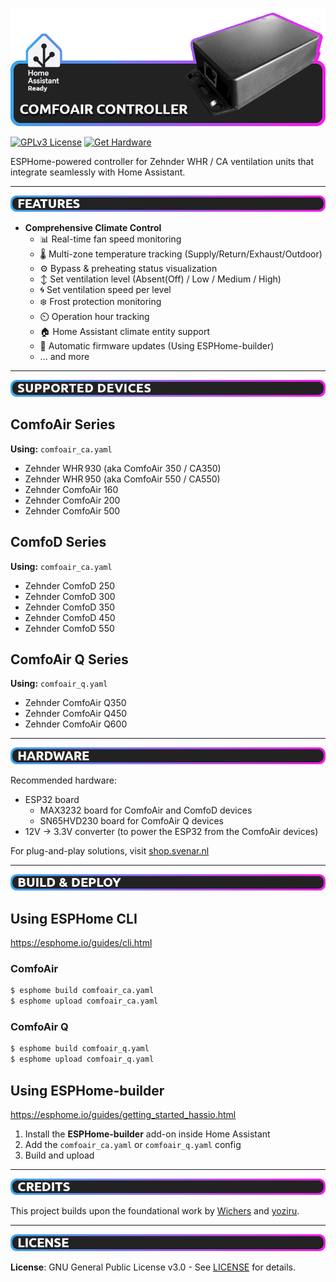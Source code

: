 ![ComfoAir Controller Banner](images/banner.png)

[![GPLv3 License](https://img.shields.io/badge/License-GPLv3-blue.svg)](https://www.gnu.org/licenses/gpl-3.0) [![Get Hardware](https://img.shields.io/badge/Shop-Get_Plug--'n--Play_Solution-8A2BE2)](https://shop.svenar.nl)

ESPHome-powered controller for Zehnder WHR / CA ventilation units that integrate seamlessly with Home Assistant.

---

![Features](images/features.png)

- **Comprehensive Climate Control**
  - 📊 Real-time fan speed monitoring
  - 🌡️ Multi-zone temperature tracking (Supply/Return/Exhaust/Outdoor)
  - ⚙️ Bypass & preheating status visualization
  - ↕️ Set ventilation level (Absent(Off) / Low / Medium / High)
  - 🌀 Set ventilation speed per level
  - ❄️ Frost protection monitoring
  - ⏲️ Operation hour tracking
  - 🏠 Home Assistant climate entity support
  - 🔄 Automatic firmware updates (Using ESPHome-builder)
  - ... and more

---

![Supported Devices](images/supported_devices.png)

## ComfoAir Series
__Using:__ `comfoair_ca.yaml`
- Zehnder WHR 930 (aka ComfoAir 350 / CA350)
- Zehnder WHR 950 (aka ComfoAir 550 / CA550)
- Zehnder ComfoAir 160
- Zehnder ComfoAir 200
- Zehnder ComfoAir 500

## ComfoD Series
__Using:__ `comfoair_ca.yaml`
- Zehnder ComfoD 250
- Zehnder ComfoD 300
- Zehnder ComfoD 350
- Zehnder ComfoD 450
- Zehnder ComfoD 550

## ComfoAir Q Series
__Using:__ `comfoair_q.yaml`
- Zehnder ComfoAir Q350
- Zehnder ComfoAir Q450
- Zehnder ComfoAir Q600

---

![Hardware](images/hardware.png)

Recommended hardware:
* ESP32 board
  * MAX3232 board for ComfoAir and ComfoD devices
  * SN65HVD230 board for ComfoAir Q devices
* 12V -> 3.3V converter (to power the ESP32 from the ComfoAir devices)

For plug-and-play solutions, visit [shop.svenar.nl](https://shop.svenar.nl)

---

![Build & Deploy](images/build_and_deploy.png)

## Using ESPHome CLI

https://esphome.io/guides/cli.html

### ComfoAir

```sh
$ esphome build comfoair_ca.yaml
$ esphome upload comfoair_ca.yaml
```

### ComfoAir Q

```sh
$ esphome build comfoair_q.yaml
$ esphome upload comfoair_q.yaml
```

## Using ESPHome-builder

https://esphome.io/guides/getting_started_hassio.html

1. Install the __ESPHome-builder__ add-on inside Home Assistant
2. Add the `comfoair_ca.yaml` or `comfoair_q.yaml` config
3. Build and upload

---

![Credits](images/credits.png)

This project builds upon the foundational work by [Wichers](https://github.com/wichers/esphome-comfoair) and [yoziru](https://github.com/yoziru/esphome-zehnder-comfoair).

---

![License](images/license.png)

**License**: GNU General Public License v3.0 - See [LICENSE](LICENSE) for details.